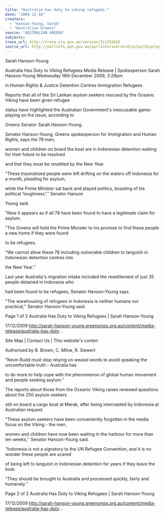 ```yaml
---
title: "Australia has duty to viking refugees."
date: "2009-12-16"
creators:
  - "Hanson-Young, Sarah"
  - "Australian Greens"
source: "AUSTRALIAN GREENS"
subjects:
trove_url: http://trove.nla.gov.au/version/211332625
source_url: http://parlinfo.aph.gov.au/parlInfo/search/display/display.w3p;query=Id%3A%22media/pressrel/OYHV6%22
---
```


 Sarah Hanson-Young 

 Australia Has Duty to Viking Refugees  Media Release | Spokesperson Sarah Hanson-Young   Wednesday 16th December 2009, 3:29pm 

 in Human Rights & Justice  Detention Centres  Immigration  Refugees   

 Reports that all of the Sri Lankan asylum seekers rescued by the Oceanic Viking have been given refugee 

 status have highlighted the Australian Government's inexcusable game-playing on the issue, according to 

 Greens Senator Sarah Hanson-Young. 

 

 Senator Hanson-Young, Greens spokesperson for Immigration and Human Rights, says the 78 men, 

 women and children on board the boat are in Indonesian detention waiting for their future to be resolved 

 and that they must be resettled by the New Year. 

 

 "These traumatised people were left drifting on the waters off Indonesia for a month, pleading for asylum, 

 while the Prime Minister sat back and played politics, boasting of his political ‘toughness','' Senator Hanson

 Young said. 

 

 "Now it appears as if all 78 have been found to have a legitimate claim for asylum. 

 

 "The Greens will hold the Prime Minister to his promise to find these people a new home if they were found

 to be refugees. 

 

 "We cannot allow these 78 including vulnerable children to languish in Indonesian detention centres into 

 the New Year.'' 

 

 Last year Australia's migration intake included the resettlement of just 35 people detained in Indonesia who

 had been found to be refugees, Senator Hanson-Young says. 

 

 "The warehousing of refugees in Indonesia is neither humane nor practical,'' Senator Hanson-Young said. 

 

 Page 1 of 2 Australia Has Duty to Viking Refugees | Sarah Hanson-Young

 17/12/2009 http://sarah-hanson-young.greensmps.org.au/content/media-release/australia-has-duty...

 Site Map | Contact Us |  This website's conten

 Authorised by B. Brown, C. Milne, R. Siewert

 "Kevin Rudd must stop relying on weasel words to avoid speaking the uncomfortable truth - Australia has 

 to do more to help cope with the phenomenon of global human movement and people seeking asylum.'' 

 

 The reports about those from the Oceanic Viking raises renewed questions about the 250 asylum seekers 

 still on board a cargo boat at Merak, after being intercepted by Indonesia at Australian request. 

 

 "These asylum seekers have been conveniently forgotten in the media focus on the Viking - the men, 

 women and children have now been waiting in the harbour for more than ten weeks,'' Senator Hanson-Young said. 

 

 "Indonesia is not a signatory to the UN Refugee Convention, and it is no wonder these people are scared 

 of being left to languish in Indonesian detention for years if they leave the boat. 

 

 "They should be brought to Australia and processed quickly, fairly and humanely.'' 

 

 

 

 

 Page 2 of 2 Australia Has Duty to Viking Refugees | Sarah Hanson-Young

 17/12/2009 http://sarah-hanson-young.greensmps.org.au/content/media-release/australia-has-duty...

